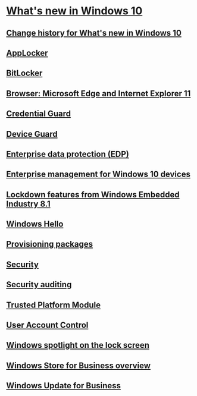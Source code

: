 # [What's new in Windows 10](index.md)
## [Change history for What's new in Windows 10](change-history-for-what-s-new-in-windows-10.md)
## [AppLocker](applocker.md)
## [BitLocker](bitlocker.md)
## [Browser: Microsoft Edge and Internet Explorer 11](edge-ie11-whats-new-overview.md)
## [Credential Guard](credential-guard.md)
## [Device Guard](device-guard-overview.md)
## [Enterprise data protection (EDP)](edp-whats-new-overview.md)
## [Enterprise management for Windows 10 devices](device-management.md)
## [Lockdown features from Windows Embedded Industry 8.1](lockdown-features-windows-10.md)
## [Windows Hello](microsoft-passport.md)
## [Provisioning packages](new-provisioning-packages.md)
## [Security](security.md)
## [Security auditing](security-auditing.md)
## [Trusted Platform Module](trusted-platform-module.md)
## [User Account Control](user-account-control.md)
## [Windows spotlight on the lock screen](windows-spotlight.md)
## [Windows Store for Business overview](windows-store-for-business-overview.md)
## [Windows Update for Business](windows-update-for-business.md)

